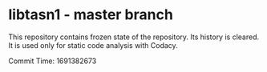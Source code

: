# libtasn1 - master branch

This repository contains frozen state of the repository.
Its history is cleared. It is used only for static code
analysis with Codacy.

Commit Time: 1691382673